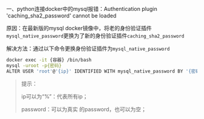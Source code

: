 一、python连接docker中的mysql报错：Authentication plugin 'caching_sha2_password' cannot be loaded

原因：在最新版的mysql docker镜像中，将老的身份验证插件`mysql_native_password`更换为了新的身份验证插件`caching_sha2_password`

解决方法：通过以下命令更换身份验证插件为`mysql_native_password`

```bash
docker exec -it {容器} /bin/bash
mysql -uroot -p{密码}
ALTER USER 'root'@'{ip}' IDENTIFIED WITH mysql_native_password BY '{密码}';
```

> 提示：
>
> ip可以为“%”：代表所有ip；
>
> password：可以为真实 的password，也可以为空；

